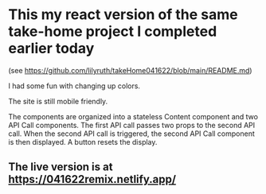 # This my react version of the same take-home project I completed earlier today 

(see https://github.com/lilyruth/takeHome041622/blob/main/README.md)

I had some fun with changing up colors. 

The site is still mobile friendly.

The components are organized into a stateless Content component and two API Call components. The first API call passes two props to the second API call. When the second API call is triggered, the second API Call component is then displayed. A button resets the display. 

## The live version is at https://041622remix.netlify.app/